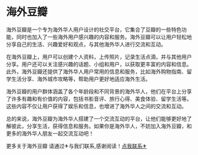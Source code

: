 # 海外豆瓣

海外豆瓣是一个专为海外华人用户设计的社交平台，它集合了豆瓣的一些特色功能，同时也加入了一些海外用户感兴趣的内容和服务。海外豆瓣可以让用户轻松地分享自己的生活、兴趣爱好和观点，与其他海外华人进行交流和互动。

在海外豆瓣上，用户可以创建个人资料，上传照片，记录生活点滴，并与其他用户分享。用户还可以关注感兴趣的话题、小组和用户，以获取更丰富的内容和信息。此外，海外豆瓣还提供了海外华人用户常用的信息和服务，比如海外购物指南、留学生活分享、海外城市攻略等，帮助用户更好地适应海外生活。

海外豆瓣的用户群体涵盖了各个年龄段和不同背景的海外华人，他们在平台上分享了许多有趣和有价值的内容，包括书影音评、旅行心得、美食体验、留学生活等。这些内容不仅让用户获得了娱乐和信息，也增进了海外华人之间的交流和互动。

总的来说，海外豆瓣为海外华人搭建了一个交流互动的平台，让他们能够更好地了解彼此，分享生活，获得信息和服务。如果你是海外华人，不妨加入海外豆瓣，和更多的海外华人朋友一起交流互动吧！

更多关于海外豆瓣 请通过✈与我们联系,感谢阅读！[点我联系✈](https://cn.k02.cc)